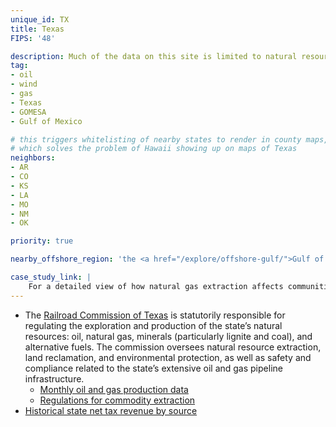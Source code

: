 ```yaml
---
unique_id: TX
title: Texas
FIPS: '48'

description: Much of the data on this site is limited to natural resource extraction on federal land, which represents 1.8% of all land in Texas. Texas also borders an offshore area with significant natural resource extraction, which may contribute to the state’s economy.
tag:
- oil
- wind
- gas
- Texas
- GOMESA
- Gulf of Mexico

# this triggers whitelisting of nearby states to render in county maps,
# which solves the problem of Hawaii showing up on maps of Texas
neighbors:
- AR
- CO
- KS
- LA
- MO
- NM
- OK

priority: true

nearby_offshore_region: 'the <a href="/explore/offshore-gulf/">Gulf of Mexico</a>'

case_study_link: |
    For a detailed view of how natural gas extraction affects communities in Texas, read the [case study on Tarrant and Johnson Counties](/archive/case-studies/tarrant-and-johnson/).
---
```


* The [Railroad Commission of Texas](http://www.rrc.state.tx.us/) is statutorily responsible for regulating the exploration and production of the state’s natural resources: oil, natural gas, minerals (particularly lignite and coal), and alternative fuels. The commission oversees natural resource extraction, land reclamation, and environmental protection, as well as safety and compliance related to the state’s extensive oil and gas pipeline infrastructure.
  - [Monthly oil and gas production data](http://www.rrc.state.tx.us/oil-gas/research-and-statistics/production-data/texas-monthly-oil-gas-production/)
  - [Regulations for commodity extraction](http://www.rrc.texas.gov/general-counsel/rules/current-rules/)
* [Historical state net tax revenue by source](http://www.texastransparency.org/State_Finance/Budget_Finance/Reports/Revenue_by_Source/revenue_hist.php)
